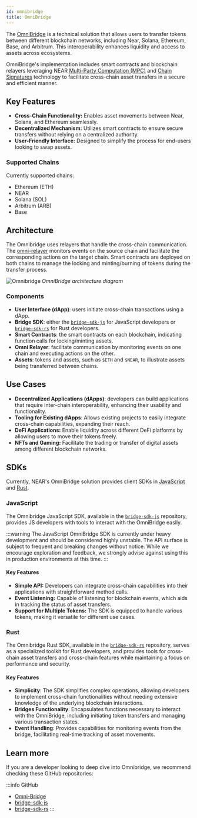 ```yaml
---
id: omnibridge
title: OmniBridge
---
```


The [OmniBridge](https://github.com/Near-One/omni-bridge) is a technical solution that allows users to transfer tokens between different blockchain networks, including Near, Solana, Ethereum, Base, and Arbitrum. This interoperability enhances liquidity and access to assets across ecosystems.

OmniBridge's implementation includes smart contracts and blockchain relayers leveraging NEAR [Multi-Party Computation (MPC)](chain-signatures.md#multi-party-computation-service) and [Chain Signatures](chain-signatures.md) technology to facilitate cross-chain asset transfers in a secure and efficient manner.



## Key Features

- **Cross-Chain Functionality:** Enables asset movements between Near, Solana, and Ethereum seamlessly.
- **Decentralized Mechanism:** Utilizes smart contracts to ensure secure transfers without relying on a centralized authority.
- **User-Friendly Interface:** Designed to simplify the process for end-users looking to swap assets.

### Supported Chains

Currently supported chains:

- Ethereum (ETH)
- NEAR
- Solana (SOL)
- Arbitrum (ARB)
- Base

## Architecture

The Omnibridge uses relayers that handle the cross-chain communication. The [omni-relayer](https://github.com/Near-One/omni-bridge/tree/main/omni-relayer) monitors events on the source chain and facilitate the corresponding actions on the target chain.
Smart contracts are deployed on both chains to manage the locking and minting/burning of tokens during the transfer process.

![Omnibridge](/docs/assets/omnibridge.svg)
_OmniBridge architecture diagram_

### Components

- **User Interface (dApp)**: users initiate cross-chain transactions using a dApp.
- **Bridge SDK**: either the [`bridge-sdk-js`](https://github.com/Near-One/bridge-sdk-js) for JavaScript developers or [`bridge-sdk-rs`](https://github.com/Near-One/bridge-sdk-rs) for Rust developers.
- **Smart Contracts**: the smart contracts on each blockchain, indicating function calls for locking/minting assets.
- **Omni Relayer**: facilitate communication by monitoring events on one chain and executing actions on the other.
- **Assets**: tokens and assets, such as `$ETH` and `$NEAR`, to illustrate assets being transferred between chains.

## Use Cases

- **Decentralized Applications (dApps)**: developers can build applications that require inter-chain interoperability, enhancing their usability and functionality.
- **Tooling for Existing dApps**: Allows existing projects to easily integrate cross-chain capabilities, expanding their reach.
- **DeFi Applications:** Enable liquidity across different DeFi platforms by allowing users to move their tokens freely.
- **NFTs and Gaming:** Facilitate the trading or transfer of digital assets among different blockchain networks.

## SDKs

Currently, NEAR's OmniBridge solution provides client SDKs in [JavaScript](#javascript) and [Rust](#rust).

### JavaScript

The Omnibridge JavaScript SDK, available in the [`bridge-sdk-js`](https://github.com/Near-One/bridge-sdk-js) repository, provides JS developers with tools to interact with the OmniBridge easily.

:::warning
The JavaScript OmniBridge SDK is currently under heavy development and should be considered highly unstable. The API surface is subject to frequent and breaking changes without notice. While we encourage exploration and feedback, we strongly advise against using this in production environments at this time.
:::

#### Key Features

- **Simple API:** Developers can integrate cross-chain capabilities into their applications with straightforward method calls.
- **Event Listening:** Capable of listening for blockchain events, which aids in tracking the status of asset transfers.
- **Support for Multiple Tokens:** The SDK is equipped to handle various tokens, making it versatile for different use cases.

### Rust

The Omnibridge Rust SDK, available in the [`bridge-sdk-rs`](https://github.com/Near-One/bridge-sdk-rs) repository, serves as a specialized toolkit for Rust developers, and provides tools for cross-chain asset transfers and cross-chain features while maintaining a focus on performance and security.

#### Key Features

   - **Simplicity**: The SDK simplifies complex operations, allowing developers to implement cross-chain functionalities without needing extensive knowledge of the underlying blockchain interactions.
   - **Bridges Functionality**: Encapsulates functions necessary to interact with the OmniBridge, including initiating token transfers and managing various transaction states.
   - **Event Handling**: Provides capabilities for monitoring events from the bridge, facilitating real-time tracking of asset movements.

## Learn more

If you are a developer looking to deep dive into Omnibridge, we recommend checking these GitHub repositories:

:::info GitHub
- [Omni-Bridge](https://github.com/Near-One/omni-bridge)
- [bridge-sdk-js](https://github.com/Near-One/bridge-sdk-js)
- [bridge-sdk-rs](https://github.com/Near-One/bridge-sdk-rs)
:::
